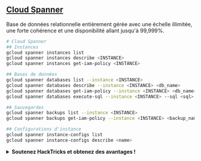 ## [Cloud Spanner](https://cloud.google.com/sdk/gcloud/reference/spanner/)

Base de données relationnelle entièrement gérée avec une échelle illimitée, une forte cohérence et une disponibilité allant jusqu'à 99,999%.

```bash
# Cloud Spanner
## Instances
gcloud spanner instances list
gcloud spanner instances describe <INSTANCE>
gcloud spanner instances get-iam-policy <INSTANCE>

## Bases de données
gcloud spanner databases list --instance <INSTANCE>
gcloud spanner databases describe --instance <INSTANCE> <db_name>
gcloud spanner databases get-iam-policy --instance <INSTANCE> <db_name>
gcloud spanner databases execute-sql --instance <INSTANCE> --sql <sql> <db_name> 

## Sauvegardes
gcloud spanner backups list --instance <INSTANCE>
gcloud spanner backups get-iam-policy --instance <INSTANCE> <backup_name>

## Configurations d'instance
gcloud spanner instance-configs list
gcloud spanner instance-configs describe <name>
```

<details>

<summary><strong>Soutenez HackTricks et obtenez des avantages !</strong></summary>

* Si vous souhaitez voir votre entreprise annoncée dans HackTricks ou si vous souhaitez accéder à la dernière version de PEASS ou télécharger HackTricks en PDF, consultez les [**PLANS D'ABONNEMENT**](https://github.com/sponsors/carlospolop) !
* Obtenez le [**swag officiel PEASS & HackTricks**](https://peass.creator-spring.com)
* Découvrez [**The PEASS Family**](https://opensea.io/collection/the-peass-family), notre collection d'[**NFTs**](https://opensea.io/collection/the-peass-family) exclusifs
* **Rejoignez le** 💬 [**groupe Discord**](https://discord.gg/hRep4RUj7f) ou le [**groupe Telegram**](https://t.me/peass) ou **suivez** moi sur **Twitter** 🐦 [**@carlospolopm**](https://twitter.com/carlospolopm).
* **Partagez vos astuces de piratage en soumettant des PR aux** [**HackTricks**](https://github.com/carlospolop/hacktricks) et [**HackTricks Cloud**](https://github.com/carlospolop/hacktricks-cloud) github repos.

</details>